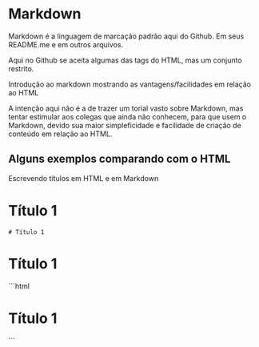 # Markdown

Markdown é a linguagem de marcação padrão aqui do Github. Em seus README.me e em outros arquivos.

Aqui no Github se aceita algumas das tags do HTML, mas um conjunto restrito.

Introdução ao markdown mostrando as vantagens/facilidades em relação ao HTML

A intenção aqui não é a de trazer um torial vasto sobre Markdown, mas tentar estimular aos colegas que ainda não conhecem, para que usem o Markdown, devido sua maior simpleficidade e facilidade de criação de conteúdo em relação ao HTML.

## Alguns exemplos comparando com o HTML

Escrevendo títulos em HTML e em Markdown

# Título 1
```
# Título 1
``` 

<h1> Título 1</h1>
```html 
<h1> Título 1</h1>
``` 
